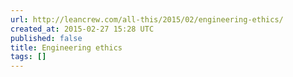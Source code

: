 ```yaml
---
url: http://leancrew.com/all-this/2015/02/engineering-ethics/
created_at: 2015-02-27 15:28 UTC
published: false
title: Engineering ethics
tags: []
---
```



